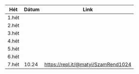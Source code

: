 | Hét | Dátum | Link |
|-------|-------|-------------------------------------|
| 1.hét |  |  |
| 2.hét |  |  |
| 3.hét |  |  |
| 4.hét |  |  |
| 5.hét |  |  |
| 6.hét |  |  |
| 7.hét | 10.24 | https://repl.it/@matyi/SzamRend1024 |
